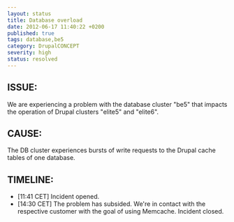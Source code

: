 ```yaml
---
layout: status
title: Database overload
date: 2012-06-17 11:40:22 +0200
published: true
tags: database,be5
category: DrupalCONCEPT
severity: high
status: resolved
---
```


ISSUE:
------

We are experiencing a problem with the database cluster "be5" that impacts the operation of Drupal clusters "elite5" and "elite6". 


CAUSE:
------

The DB cluster experiences bursts of write requests to the Drupal cache tables of one database.


TIMELINE:
---------

* [11:41 CET] Incident opened. 
* [14:30 CET] The problem has subsided. We're in contact with the respective customer with the goal of using Memcache. Incident closed.
